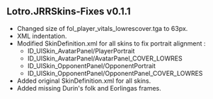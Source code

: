 
## Lotro.JRRSkins-Fixes v0.1.1

- Changed size of fol_player_vitals_lowrescover.tga to 63px.
- XML indentation.
- Modified SkinDefinition.xml for all skins to fix portrait alignment :
	- ID_UISkin_AvatarPanel/PlayerPortrait
	- ID_UISkin_AvatarPanel/AvatarPanel_COVER_LOWRES
	- ID_UISkin_OpponentPanel/OpponentPortrait
	- ID_UISkin_OpponentPanel/OpponentPanel_COVER_LOWRES
- Added original SkinDefinition.xml for all skins.
- Added missing Durin's folk and Eorlingas frames.
